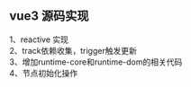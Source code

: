 ## vue3 源码实现

1、reactive 实现  
2、track依赖收集，trigger触发更新  
3、增加runtime-core和runtime-dom的相关代码  
4、节点初始化操作